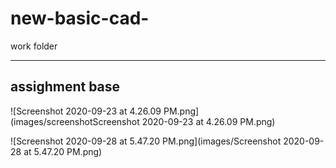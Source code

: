 # new-basic-cad-
work folder

---

## assighment base 

![Screenshot 2020-09-23 at 4.26.09 PM.png](images/screenshotScreenshot 2020-09-23 at 4.26.09 PM.png)

![Screenshot 2020-09-28 at 5.47.20 PM.png](images/Screenshot 2020-09-28 at 5.47.20 PM.png)
